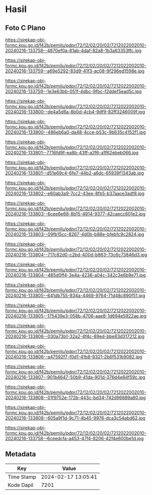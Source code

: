 # Hasil

## Foto C Plano

https://sirekap-obj-formc.kpu.go.id/f42b/pemilu/pdpr/72/12/02/20/02/7212022002010-20240216-133758--4870ef0a-81ab-4daf-82a8-1b3a63353ffc.jpg

https://sirekap-obj-formc.kpu.go.id/f42b/pemilu/pdpr/72/12/02/20/02/7212022002010-20240216-133759--a69e5292-83d9-41f3-ac08-9f296ed1598e.jpg

https://sirekap-obj-formc.kpu.go.id/f42b/pemilu/pdpr/72/12/02/20/02/7212022002010-20240216-133759--1e3e63bb-051f-4dbc-9fbc-f2ddef5ead5c.jpg

https://sirekap-obj-formc.kpu.go.id/f42b/pemilu/pdpr/72/12/02/20/02/7212022002010-20240216-133800--de4a5d6a-8b0d-4cb4-9df9-82ff3246009f.jpg

https://sirekap-obj-formc.kpu.go.id/f42b/pemilu/pdpr/72/12/02/20/02/7212022002010-20240216-133800--486eb6a0-da48-4cce-b53c-9b635c4152f1.jpg

https://sirekap-obj-formc.kpu.go.id/f42b/pemilu/pdpr/72/12/02/20/02/7212022002010-20240216-133801--7716fd9f-ea8b-43ff-a2f6-a1f62ebeb066.jpg

https://sirekap-obj-formc.kpu.go.id/f42b/pemilu/pdpr/72/12/02/20/02/7212022002010-20240216-133801--d51e69c4-6fe7-44b2-a6dc-65939f1343ab.jpg

https://sirekap-obj-formc.kpu.go.id/f42b/pemilu/pdpr/72/12/02/20/02/7212022002010-20240216-133802--e60ab3a9-7cc2-43ee-8fb5-b37aace3adf8.jpg

https://sirekap-obj-formc.kpu.go.id/f42b/pemilu/pdpr/72/12/02/20/02/7212022002010-20240216-133803--6cee6e68-8b15-4914-9377-42caecc601e2.jpg

https://sirekap-obj-formc.kpu.go.id/f42b/pemilu/pdpr/72/12/02/20/02/7212022002010-20240216-133803--09fb15cc-8267-4d0b-b88e-bfebfc9c2824.jpg

https://sirekap-obj-formc.kpu.go.id/f42b/pemilu/pdpr/72/12/02/20/02/7212022002010-20240216-133804--717c82d0-c2bd-400d-b863-73c6c73846d3.jpg

https://sirekap-obj-formc.kpu.go.id/f42b/pemilu/pdpr/72/12/02/20/02/7212022002010-20240216-133804--485d0ff4-3e4a-4236-a04c-342c3e6b9e71.jpg

https://sirekap-obj-formc.kpu.go.id/f42b/pemilu/pdpr/72/12/02/20/02/7212022002010-20240216-133805--641db755-834a-4468-9764-71d48c890f51.jpg

https://sirekap-obj-formc.kpu.go.id/f42b/pemilu/pdpr/72/12/02/20/02/7212022002010-20240216-133805--175439e3-058b-4706-aae8-1d694e5922ae.jpg

https://sirekap-obj-formc.kpu.go.id/f42b/pemilu/pdpr/72/12/02/20/02/7212022002010-20240216-133806--030a73b1-32a2-4f4c-89ed-bbe83d317212.jpg

https://sirekap-obj-formc.kpu.go.id/f42b/pemilu/pdpr/72/12/02/20/02/7212022002010-20240216-133806--a47592f7-f0d1-41b8-9321-2b6f531b9082.jpg

https://sirekap-obj-formc.kpu.go.id/f42b/pemilu/pdpr/72/12/02/20/02/7212022002010-20240216-133807--901b4647-50b9-41da-901d-376d4e84f59c.jpg

https://sirekap-obj-formc.kpu.go.id/f42b/pemilu/pdpr/72/12/02/20/02/7212022002010-20240216-133808--01f9752e-172b-443c-bd34-742d96889a80.jpg

https://sirekap-obj-formc.kpu.go.id/f42b/pemilu/pdpr/72/12/02/20/02/7212022002010-20240216-133808--605a9f1d-9c71-4b45-9976-dca3c54abd62.jpg

https://sirekap-obj-formc.kpu.go.id/f42b/pemilu/pdpr/72/12/02/20/02/7212022002010-20240216-133758--6ceedcfa-a453-47f4-8206-42f4e600be1d.jpg


## Metadata

| Key        | Value               |
| ---------- | ------------------- |
| Time Stamp | 2024-02-17 13:05:41 |
| Kode Dapil | 7201                |



